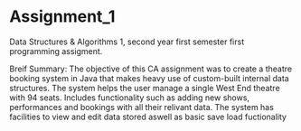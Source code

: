 # Assignment_1
Data Structures & Algorithms 1, second year first semester first programming assigment.

Breif Summary:
The objective of this CA assignment was to create a theatre booking system in Java that makes heavy use
of custom-built internal data structures. The system helps the user manage a single West End
theatre with 94 seats. Includes functionality such as adding new shows, performances and bookings with all their relivant data.
The system has facilities to view and edit data stored aswell as basic save load fuctionality
